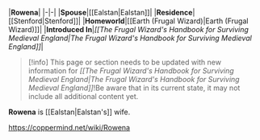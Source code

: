 |**Rowena**|
|-|-|
|**Spouse**|[[Ealstan\|Ealstan]]|
|**Residence**|[[Stenford\|Stenford]]|
|**Homeworld**|[[Earth (Frugal Wizard)\|Earth (Frugal Wizard)]]|
|**Introduced In**|*[[The Frugal Wizard's Handbook for Surviving Medieval England\|The Frugal Wizard's Handbook for Surviving Medieval England]]*|

> [!info] This page or section needs to be updated with new information for *[[The Frugal Wizard's Handbook for Surviving Medieval England\|The Frugal Wizard's Handbook for Surviving Medieval England]]*!Be aware that in its current state, it may not include all additional content yet.

**Rowena** is [[Ealstan\|Ealstan's]] wife.



https://coppermind.net/wiki/Rowena